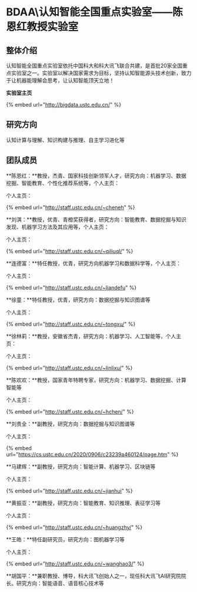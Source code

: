 # BDAA\认知智能全国重点实验室——陈恩红教授实验室

## 整体介绍

认知智能全国重点实验室依托中国科大和科大讯飞联合共建，是首批20家全国重点实验室之一。实验室以解决国家需求为目标，坚持认知智能源头技术创新，致力于让机器能理解会思考，让认知智能顶天立地！

**实验室主页**

{% embed url="http://bigdata.ustc.edu.cn/" %}

## 研究方向

认知计算与理解、知识构建与推理、自主学习进化等

## 团队成员

**陈恩红：**教授，杰青、国家科技创新领军人才，研究方向：机器学习、数据挖掘、智能教育、个性化推荐系统等，个人主页：

个人主页：

{% embed url="http://staff.ustc.edu.cn/~cheneh" %}

**刘淇：**教授，优青、青橙奖获得者，研究方向：智能教育、数据挖掘与知识发现、机器学习方法及其应用等，个人主页：

个人主页：

{% embed url="http://staff.ustc.edu.cn/~qiliuql/" %}

**连德富：**特任教授，优青，研究方向机器学习和数据科学等，个人主页：

个人主页：

{% embed url="http://staff.ustc.edu.cn/~liandefu" %}

**徐童：**特任教授，优青，研究方向：数据挖掘与知识图谱等

个人主页：

{% embed url="http://staff.ustc.edu.cn/~tongxu/" %}

**徐林莉：**教授，安徽省杰青，研究方向：机器学习、人工智能等，个人主页：

个人主页：

{% embed url="http://staff.ustc.edu.cn/~linlixu/" %}

**陈欢欢：**教授，国家青年特聘专家，研究方向：机器学习、数据挖掘、计算智能等

个人主页：

{% embed url="http://staff.ustc.edu.cn/~hchen/" %}

**刘贵全：**副教授，研究方向：数据挖掘与知识图谱等

个人主页：

{% embed url="https://cs.ustc.edu.cn/2020/0906/c23239a460124/page.htm" %}

**马建辉：**副教授，研究方向：智能计算、机器学习、区块链等

个人主页：

{% embed url="http://staff.ustc.edu.cn/~jianhui" %}

**黄振亚：**副教授，研究方向：智能教育、知识推理、表征学习等

个人主页：

{% embed url="http://staff.ustc.edu.cn/~huangzhy/" %}

**王皓：**特任副研究员，研究方向：图机器学习等

个人主页：

{% embed url="http://staff.ustc.edu.cn/~wanghao3/" %}

**胡国平：**兼职教授、博导，科大讯飞创始人之一，现任科大讯飞AI研究院院长。研究方向：智能语音、语音核心技术等

